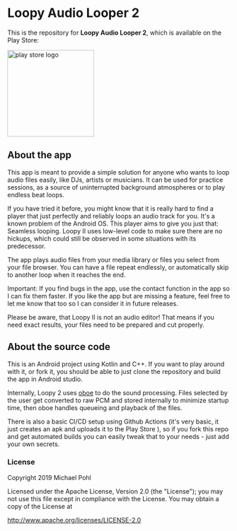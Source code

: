 # Loopy Audio Looper 2

This is the repository for **Loopy Audio Looper 2**, which is available on the Play Store: 

[<img src="https://user-images.githubusercontent.com/25121161/124374823-96549080-dc9e-11eb-8e76-0621073f9b62.png" alt="play store logo" width="196">
](https://play.google.com/store/apps/details?id=com.michaelpohl.loopyplayer2)

## About the app

This app is meant to provide a simple solution for anyone who wants to loop audio files easily, like DJs, artists or musicians. It can be used for practice sessions, as a source of uninterrupted background atmospheres or to play endless beat loops.

If you have tried it before, you might know that it is really hard to find a player that just perfectly and reliably loops an audio track for you. It's a known problem of the Android OS. This player aims to give you just that: Seamless looping. Loopy II uses low-level code to make sure there are no hickups, which could still be observed in some situations with its predecessor.

The app plays audio files from your media library or files you select from your file browser. You can have a file repeat endlessly, or automatically skip to another loop when it reaches the end.

Important: If you find bugs in the app, use the contact function in the app so I can fix them faster. If you like the app but are missing a feature, feel free to let me know that too so I can consider it in future releases.

Please be aware, that Loopy II is not an audio editor! That means if you need exact results, your files need to be prepared and cut properly.

## About the source code

This is an Android project using Kotlin and C++. If you want to play around with it, or fork it, you should be able to just clone the repository and build the app in Android studio.

Internally, Loopy 2 uses [oboe](https://github.com/google/oboe) to do the sound processing. Files selected by the user get converted to raw PCM and stored internally to minimize startup time, then oboe handles queueing and playback of the files.

There is also a basic CI/CD setup using Github Actions (it's very basic, it just creates an apk and uploads it to the Play Store ), so if you fork this repo and get automated builds you can easily tweak that to your needs - just add your own secrets.

### License
Copyright 2019 Michael Pohl

Licensed under the Apache License, Version 2.0 (the "License");
you may not use this file except in compliance with the License.
You may obtain a copy of the License at

   http://www.apache.org/licenses/LICENSE-2.0
